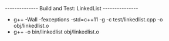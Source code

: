 -------------- Build and Test: LinkedList ---------------

* g++ -Wall -fexceptions -std=c++11 -g  -c test/linkedlist.cpp -o obj/linkedlist.o
* g++  -o bin/linkedlist obj/linkedlist.o